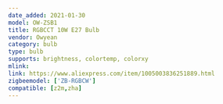 ```yaml
---
date_added: 2021-01-30
model: OW-ZSB1
title: RGBCCT 10W E27 Bulb
vendor: Owyean 
category: bulb
type: bulb
supports: brightness, colortemp, colorxy
mlink: 
link: https://www.aliexpress.com/item/1005003836251889.html
zigbeemodel: ['ZB-RGBCW']
compatible: [z2m,zha]
---
```

